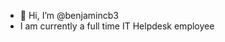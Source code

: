 - 👋 Hi, I’m @benjamincb3
- I am currently a full time IT Helpdesk employee


<!---
benjamincb3/benjamincb3 is a ✨ special ✨ repository because its `README.md` (this file) appears on your GitHub profile.
You can click the Preview link to take a look at your changes.
--->

